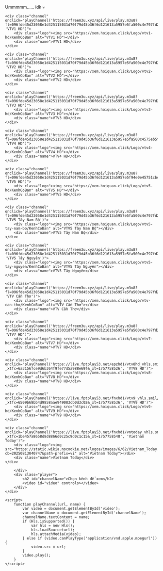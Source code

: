 Ummmmm......
idk 💀
            
    <div class="channel" onclick="playChannel('https://freem3u.xyz/api/live/play.m3u8?fl=096fde45d23058e1d425115031d70f79d45b36f6d121613a5957e5fa500c4e797fd2228e59c3d61cc8197666d929d09b056442af8c3df87f7b0fe091329cb60f91', 'VTV1 HD')">
        <div class="logo"><img src="https://xem.hoiquan.click/Logo/vtv1-hd/KenhCoBan" alt="VTV1 HD"></div>
        <div class="name">VTV1 HD</div>
    </div>
    
    <div class="channel" onclick="playChannel('https://freem3u.xyz/api/live/play.m3u8?fl=096fde45d23058e1d425115031d70f79d45b36f6d121613a5957e5fa500c4e797fd2228e59c0e10eff036d24d96aca9ae1af40f1074d2340ac073446407128', 'VTV2 HD')">
        <div class="logo"><img src="https://xem.hoiquan.click/Logo/vtv2-hd/KenhCoBan" alt="VTV2 HD"></div>
        <div class="name">VTV2 HD</div>
    </div>
    
    <div class="channel" onclick="playChannel('https://freem3u.xyz/api/live/play.m3u8?fl=096fde45d23058e1d425115031d70f79d45b36f6d121613a5957e5fa500c4e797fd2228e59c1d61cc8197666d929d09b013ff21d81798aeacf1bb3bfa41669dbec', 'VTV3 HD')">
        <div class="logo"><img src="https://xem.hoiquan.click/Logo/vtv3-hd/KenhCoBan" alt="VTV3 HD"></div>
        <div class="name">VTV3 HD</div>
    </div>
    
    <div class="channel" onclick="playChannel('https://freem3u.xyz/api/live/play.m3u8?fl=096fde45d23058e1d425115031d70f79d45b36f6d121613a5957e5fa500c4575eb5fa0fee3edd0d62d60d66a9e0e8d1c9471b5b0457908ef8401e4bc53458ee5', 'VTV4 HD')">
        <div class="logo"><img src="https://xem.hoiquan.click/Logo/vtv4-hd/KenhCoBan" alt="VTV4 HD"></div>
        <div class="name">VTV4 HD</div>
    </div>
    
    <div class="channel" onclick="playChannel('https://freem3u.xyz/api/live/play.m3u8?fl=096fde45d23058e1d425115031d70f79d45b36f6d121613a5957e5f94e0e45751cbc3e6c318db981ac4bab61cd055d6ed0fc246560e2d2679b7f1ae74e8ea8a0', 'VTV5 HD')">
        <div class="logo"><img src="https://xem.hoiquan.click/Logo/vtv5-hd/KenhCoBan" alt="VTV5 HD"></div>
        <div class="name">VTV5 HD</div>
    </div>
    
    <div class="channel" onclick="playChannel('https://freem3u.xyz/api/live/play.m3u8?fl=096fde45d23058e1d425115031d70f79d45b36f6d121613a5957e5fa500c4e797fd2228e59c7ca16f5306862c6748d8586e730e290c9e13c8a27245ce645dc38f38e', 'VTV5 Tây Nam Bộ')">
        <div class="logo"><img src="https://xem.hoiquan.click/Logo/vtv5-tay-nam-bo/KenhCoBan" alt="VTV5 Tây Nam Bộ"></div>
        <div class="name">VTV5 Tây Nam Bộ</div>
    </div>
    
    <div class="channel" onclick="playChannel('https://freem3u.xyz/api/live/play.m3u8?fl=096fde45d23058e1d425115031d70f79d45b36f6d121613a5957e5fa500c4e797fd2228e59c7ca19ee01797fd362cda9130a40aa93bf218a3769724d28296555f8248eeaf5575320', 'VTV5 Tây Nguyên')">
        <div class="logo"><img src="https://xem.hoiquan.click/Logo/vtv5-tay-nguyen/KenhCoBan" alt="VTV5 Tây Nguyên"></div>
        <div class="name">VTV5 Tây Nguyên</div>
    </div>
    
    <div class="channel" onclick="playChannel('https://freem3u.xyz/api/live/play.m3u8?fl=096fde45d23058e1d425115031d70f79d45b36f6d121613a5957e5fa500c4e797fd2228e5991df16e3077155dc6fcf8587d68a56de92050be12ea951287d6be020363859', 'VTV Cần Thơ')">
        <div class="logo"><img src="https://xem.hoiquan.click/Logo/vtv-can-tho/KenhCoBan" alt="VTV Cần Thơ"></div>
        <div class="name">VTV Cần Thơ</div>
    </div>
    
    <div class="channel" onclick="playChannel('https://freem3u.xyz/api/live/play.m3u8?fl=096fde45d23058e1d425115031d70f79d45b36f6d121613a5957e5fa500c4e797fd2228e59c5d61cc8197666d929d09b495e3a6ee9579aeddb2b3645dbdb115483', 'VTV7 HD')">
        <div class="logo"><img src="https://xem.hoiquan.click/Logo/vtv7-hd/KenhCoBan" alt="VTV7 HD"></div>
        <div class="name">VTV7 HD</div>
    </div>
    
    <div class="channel" onclick="playChannel('https://live.fptplay53.net/epzhd1/vtv8hd_vhls.smil/chunklist.m3u8?_xtfc=6a3156fce9d6b364f9fe77d5a988e69f&_xt=1757758526', 'VTV8 HD')">
        <div class="logo"><img src="https://xem.hoiquan.click/Logo/vtv8-hd/KenhCoBan" alt="VTV8 HD"></div>
        <div class="name">VTV8 HD</div>
    </div>
    
    <div class="channel" onclick="playChannel('https://live.fptplay53.net/fnxhd1/vtv9_vhls.smil/chunklist.m3u8?_xtfc=6509b68bb4d9858aae949083cb0d3c02&_xt=1757758536', 'VTV9 HD')">
        <div class="logo"><img src="https://xem.hoiquan.click/Logo/vtv9-hd/KenhCoBan" alt="VTV9 HD"></div>
        <div class="name">VTV9 HD</div>
    </div>
    
    <div class="channel" onclick="playChannel('https://live.fptplay53.net/fnxhd1/vntoday_vhls.smil/chunklist.m3u8?_xtfc=1be457a8658d8d8866d0c25c9d0c1c15&_xt=1757758548', 'Vietnam Today')">
        <div class="logo"><img src="https://static.wikia.nocookie.net/logos/images/6/62/Vietnam_Today.png/revision/latest?cb=20250813040747&path-prefix=vi" alt="Vietnam Today"></div>
        <div class="name">Vietnam Today</div>
    </div>
    
        </div>
        <div class="player">
            <h2 id="channelName">Chọn kênh để xem</h2>
            <video id="video" controls></video>
        </div>
    </div>

    <script>
        function playChannel(url, name) {
            var video = document.getElementById('video');
            var channelName = document.getElementById('channelName');
            channelName.textContent = name;
            if (Hls.isSupported()) {
                var hls = new Hls();
                hls.loadSource(url);
                hls.attachMedia(video);
            } else if (video.canPlayType('application/vnd.apple.mpegurl')) {
                video.src = url;
            }
            video.play();
        }
    </script>
</body>
</html>

